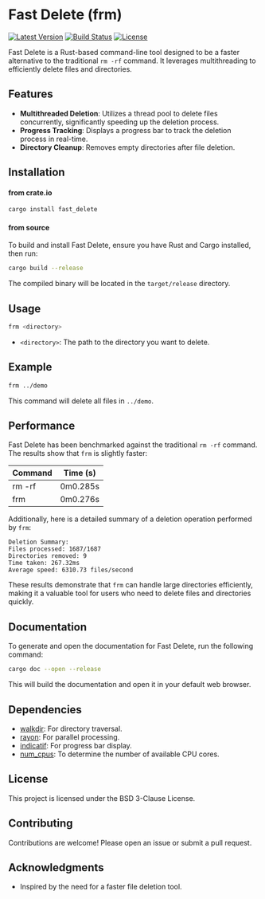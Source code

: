 # Fast Delete (frm)

[![Latest Version](https://img.shields.io/crates/v/fast_delete.svg)](https://crates.io/crates/fast_delete)
[![Build Status](https://github.com/himasnhu-at/frm/actions/workflows/buildAndTest.yml/badge.svg)](https://github.com/himasnhu-at/frm/actions/workflows/buildAndTest.yml)
[![License](https://img.shields.io/badge/license-BSD%203--Clause-blue.svg)](https://opensource.org/licenses/BSD-3-Clause)

Fast Delete is a Rust-based command-line tool designed to be a faster alternative to the traditional `rm -rf` command. It leverages multithreading to efficiently delete files and directories.

## Features

- **Multithreaded Deletion**: Utilizes a thread pool to delete files concurrently, significantly speeding up the deletion process.
- **Progress Tracking**: Displays a progress bar to track the deletion process in real-time.
- **Directory Cleanup**: Removes empty directories after file deletion.

## Installation

#### from crate.io

```bash
cargo install fast_delete
```

#### from source

To build and install Fast Delete, ensure you have Rust and Cargo installed, then run:

```bash
cargo build --release
```

The compiled binary will be located in the `target/release` directory.

## Usage

```bash
frm <directory>
```

- `<directory>`: The path to the directory you want to delete.

## Example

```bash
frm ../demo
```

This command will delete all files in `../demo`.

## Performance

Fast Delete has been benchmarked against the traditional `rm -rf` command. The results show that `frm` is slightly faster:

| Command | Time (s) |
| ------- | -------- |
| rm -rf  | 0m0.285s |
| frm     | 0m0.276s |

Additionally, here is a detailed summary of a deletion operation performed by `frm`:

```
Deletion Summary:
Files processed: 1687/1687
Directories removed: 9
Time taken: 267.32ms
Average speed: 6310.73 files/second
```

These results demonstrate that `frm` can handle large directories efficiently, making it a valuable tool for users who need to delete files and directories quickly.

## Documentation

To generate and open the documentation for Fast Delete, run the following command:

```bash
cargo doc --open --release
```

This will build the documentation and open it in your default web browser.

## Dependencies

- [walkdir](https://crates.io/crates/walkdir): For directory traversal.
- [rayon](https://crates.io/crates/rayon): For parallel processing.
- [indicatif](https://crates.io/crates/indicatif): For progress bar display.
- [num_cpus](https://crates.io/crates/num_cpus): To determine the number of available CPU cores.

## License

This project is licensed under the BSD 3-Clause License.

## Contributing

Contributions are welcome! Please open an issue or submit a pull request.

## Acknowledgments

- Inspired by the need for a faster file deletion tool.
